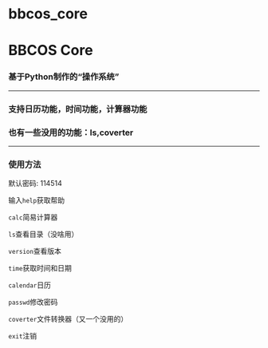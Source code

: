 # bbcos_core
# BBCOS Core
### 基于Python制作的“操作系统”
----
### 支持日历功能，时间功能，计算器功能
### 也有一些没用的功能：ls,coverter
----
### 使用方法

默认密码: 114514

输入```help```获取帮助

```calc```简易计算器

```ls```查看目录（没啥用）

```version```查看版本

```time```获取时间和日期

```calendar```日历

```passwd```修改密码

```coverter```文件转换器（又一个没用的）

```exit```注销
